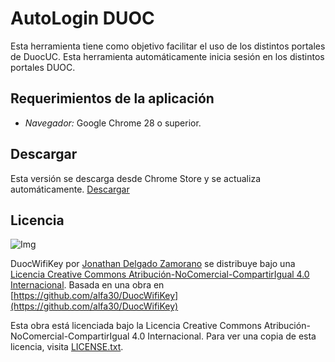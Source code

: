 AutoLogin DUOC
==============

Esta herramienta tiene como objetivo facilitar el uso de los distintos portales de DuocUC. Esta herramienta automáticamente inicia sesión en los distintos portales DUOC.

Requerimientos de la aplicación
-------------------------------
 - *Navegador:* Google Chrome 28 o superior.

Descargar
---------
Esta versión se descarga desde Chrome Store y se actualiza automáticamente.
[Descargar](https://chrome.google.com/webstore/detail/autologin-duoc/ocgohpmpnacbidlolnddbilpfmbnlndm)

Licencia
--------

![Img](http://i.creativecommons.org/l/by-nc-sa/4.0/88x31.png)

DuocWifiKey por [Jonathan Delgado Zamorano](http://jonad.in/) se distribuye bajo una [Licencia Creative Commons Atribución-NoComercial-CompartirIgual 4.0 Internacional](http://creativecommons.org/licenses/by-nc-sa/4.0/). Basada en una obra en [https://github.com/alfa30/DuocWifiKey](https://github.com/alfa30/DuocWifiKey)

Esta obra está licenciada bajo la Licencia Creative Commons Atribución-NoComercial-CompartirIgual 4.0 Internacional. Para ver una copia de esta licencia, visita [LICENSE.txt](https://raw.github.com/alfa30/ralf-framework-php/master/LICENSE.txt).
